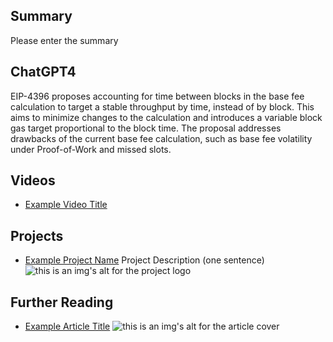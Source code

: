 ## Summary

Please enter the summary

## ChatGPT4

EIP-4396 proposes accounting for time between blocks in the base fee calculation to target a stable throughput by time, instead of by block. This aims to minimize changes to the calculation and introduces a variable block gas target proportional to the block time. The proposal addresses drawbacks of the current base fee calculation, such as base fee volatility under Proof-of-Work and missed slots.

## Videos

- [Example Video Title](https://www.youtube.com/watch?v=TDGq4aeevgY)

## Projects

- [Example Project Name](https://xxxx.xxx/xxxxx) Project Description (one sentence) ![this is an img's alt for the project logo](https://xxxx.xxx/project-logo.xxx)

## Further Reading

- [Example Article Title](https://xxxx.xxx/xxxxx) ![this is an img's alt for the article cover](https://xxxx.xxx/article-cover.xxx)

